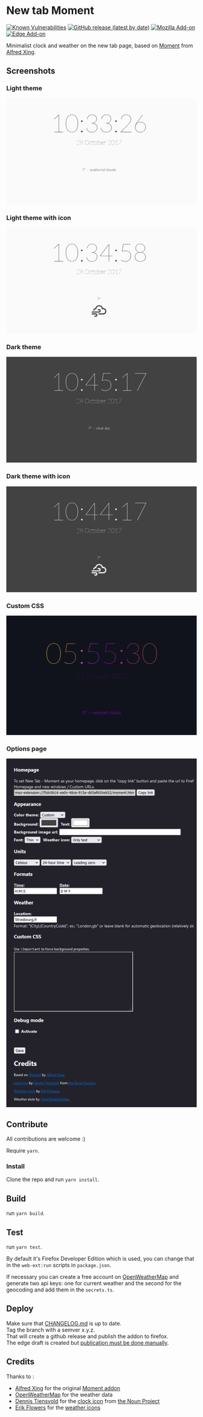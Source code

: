 # New tab Moment

[![Known Vulnerabilities](https://snyk.io/test/github/laedit/new-tab-moment/badge.svg)](https://snyk.io/test/github/laedit/new-tab-moment)
[![GitHub release (latest by date)](https://img.shields.io/github/v/release/laedit/new-tab-moment)](https://github.com/laedit/new-tab-moment/releases/latest)
[![Mozilla Add-on](https://img.shields.io/amo/v/new-tab-moment@laedit.net)](https://addons.mozilla.org/en-US/firefox/addon/new-tab-moment/)
[![Edge Add-on](https://img.shields.io/badge/edge-add--on-blue)](https://microsoftedge.microsoft.com/addons/detail/new-tab-moment/lcacfcmcnhmjoleiabongjmbcclnogan)

Minimalist clock and weather on the new tab page, based on [Moment](https://github.com/alfredxing/moment) from [Alfred Xing](https://alfredxing.com/).

## Screenshots

### Light theme

![Light theme](./images/Light-theme.png)

### Light theme with icon

![Light theme - icon](./images/Light-theme-icon.png)

### Dark theme

![Dark theme](./images/Dark-theme.png)

### Dark theme with icon

![Dark theme - icon](./images/Dark-theme-icon.png)

### Custom CSS

![Custom css](./images/Custom-css.png)

### Options page

![Options](./images/Options.png)

## Contribute

All contributions are welcome :)

Require `yarn`.

### Install

Clone the repo and run `yarn install`.

## Build

run `yarn build`.

## Test

run `yarn test`.

By default it's Firefox Developer Edition which is used, you can change that in the `web-ext:run` scripts in `package.json`.

If necessary you can create a free account on [OpenWeatherMap](https://openweathermap.org/) and generate two api keys: one for current weather and the second for the geocoding and add them in the `secrets.ts`.

## Deploy

Make sure that [CHANGELOG.md](./CHANGELOG.md) is up to date.  
Tag the branch with a semver x.y.z.  
That will create a github release and publish the addon to firefox.  
The edge draft is created but [publication must be done manually](https://partner.microsoft.com/en-us/dashboard/microsoftedge/overview).

## Credits
Thanks to :
- [Alfred Xing](https://alfredxing.com/) for the original [Moment addon](https://github.com/alfredxing/moment)
- [OpenWeatherMap](https://openweathermap.org/) for the weather data
- [Dennis Tiensvold](https://thenounproject.com/dtiensvold/) for the [clock icon](https://thenounproject.com/term/clock/621519) from [the Noun Project](https://thenounproject.com)
- [Erik Flowers](http://www.helloerik.com/) for the [weather icons](https://erikflowers.github.io/weather-icons/)
